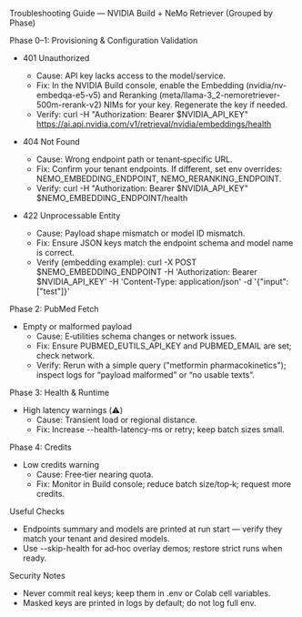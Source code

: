 Troubleshooting Guide — NVIDIA Build + NeMo Retriever (Grouped by Phase)

Phase 0–1: Provisioning & Configuration Validation
- 401 Unauthorized
  - Cause: API key lacks access to the model/service.
  - Fix: In the NVIDIA Build console, enable the Embedding (nvidia/nv-embedqa-e5-v5) and Reranking (meta/llama-3_2-nemoretriever-500m-rerank-v2) NIMs for your key. Regenerate the key if needed.
  - Verify:
    curl -H "Authorization: Bearer $NVIDIA_API_KEY" https://ai.api.nvidia.com/v1/retrieval/nvidia/embeddings/health

- 404 Not Found
  - Cause: Wrong endpoint path or tenant‑specific URL.
  - Fix: Confirm your tenant endpoints. If different, set env overrides: NEMO_EMBEDDING_ENDPOINT, NEMO_RERANKING_ENDPOINT.
  - Verify:
    curl -H "Authorization: Bearer $NVIDIA_API_KEY" $NEMO_EMBEDDING_ENDPOINT/health

- 422 Unprocessable Entity
  - Cause: Payload shape mismatch or model ID mismatch.
  - Fix: Ensure JSON keys match the endpoint schema and model name is correct.
  - Verify (embedding example):
    curl -X POST $NEMO_EMBEDDING_ENDPOINT -H 'Authorization: Bearer $NVIDIA_API_KEY' -H 'Content-Type: application/json' -d '{"input":["test"]}'

Phase 2: PubMed Fetch
- Empty or malformed payload
  - Cause: E‑utilities schema changes or network issues.
  - Fix: Ensure PUBMED_EUTILS_API_KEY and PUBMED_EMAIL are set; check network.
  - Verify: Rerun with a simple query ("metformin pharmacokinetics"); inspect logs for “payload malformed” or “no usable texts”.

Phase 3: Health & Runtime
- High latency warnings (⚠️)
  - Cause: Transient load or regional distance.
  - Fix: Increase --health-latency-ms or retry; keep batch sizes small.

Phase 4: Credits
- Low credits warning
  - Cause: Free‑tier nearing quota.
  - Fix: Monitor in Build console; reduce batch size/top‑k; request more credits.

Useful Checks
- Endpoints summary and models are printed at run start — verify they match your tenant and desired models.
- Use --skip-health for ad‑hoc overlay demos; restore strict runs when ready.

Security Notes
- Never commit real keys; keep them in .env or Colab cell variables.
- Masked keys are printed in logs by default; do not log full env.

